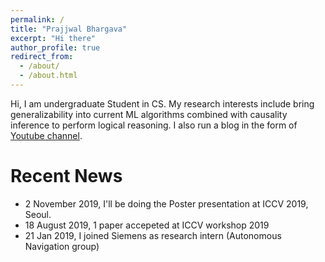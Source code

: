 ```yaml
---
permalink: /
title: "Prajjwal Bhargava"
excerpt: "Hi there"
author_profile: true
redirect_from: 
  - /about/
  - /about.html
---
```


Hi, I am undergraduate Student in CS. My research interests include bring generalizability into current ML algorithms combined with causality inference to perform logical reasoning. 
I also run a blog in the form of [Youtube channel](https://youtube.com/c/aijournal). 

# Recent News
* 2 November 2019, I'll be doing the Poster presentation at ICCV 2019, Seoul.
* 18 August 2019, 1 paper accepeted at ICCV workshop 2019
* 21 Jan 2019, I joined Siemens as research intern (Autonomous Navigation group)